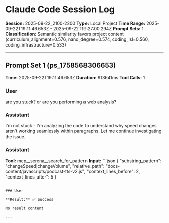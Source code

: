 # Claude Code Session Log

**Session:** 2025-09-22_2100-2200
**Type:** Local Project
**Time Range:** 2025-09-22T19:11:46.653Z - 2025-09-22T19:27:00.294Z
**Prompt Sets:** 1
**Classification:** Semantic similarity favors project content (curriculum_alignment=0.576, nano_degree=0.574, coding_lsl=0.560, coding_infrastructure=0.533)

---

<a name="ps_1758568306653"></a>
## Prompt Set 1 (ps_1758568306653)

**Time:** 2025-09-22T19:11:46.653Z
**Duration:** 913641ms
**Tool Calls:** 1

### User

are you stuck? or are you performing a web analysis?

### Assistant

I'm not stuck - I'm analyzing the code to understand why speed changes aren't working seamlessly within paragraphs. Let me continue investigating the issue.

### Assistant

**Tool:** mcp__serena__search_for_pattern
**Input:** ```json
{
  "substring_pattern": "changeSpeed|changeVolume",
  "relative_path": "docs-content/javascripts/podcast-tts-v2.js",
  "context_lines_before": 2,
  "context_lines_after": 5
}
```

### User

**Result:** ✅ Success

No result content

---

